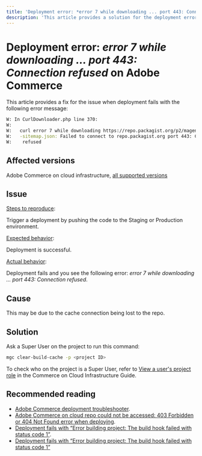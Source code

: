 ```yaml
---
title: 'Deployment error: *error 7 while downloading ... port 443: Connection refused*'
description: 'This article provides a solution for the deployment error: *"error 7 while downloading ... port 443: Connection refused"*.'
---
```


# Deployment error: *error 7 while downloading ... port 443: Connection refused* on Adobe Commerce

This article provides a fix for the issue when deployment fails with the following error message:

```bash
W: In CurlDownloader.php line 370:
W:
W:   curl error 7 while downloading https://repo.packagist.org/p2/magento/module
W:   -sitemap.json: Failed to connect to repo.packagist.org port 443: Connection
W:    refused
```

## Affected versions

Adobe Commerce on cloud infrastructure, [all supported versions](https://magento.com/sites/default/files/magento-software-lifecycle-policy.pdf)

## Issue

 <u>Steps to reproduce</u>:

 Trigger a deployment by pushing the code to the Staging or Production environment.

 <u>Expected behavior</u>:

 Deployment is successful.

 <u>Actual behavior</u>:

 Deployment fails and you see the following error: *error 7 while downloading ... port 443: Connection refused*.

## Cause

 This may be due to the cache connection being lost to the repo. 

## Solution

 Ask a Super User on the project to run this command:

 ```bash
 mgc clear-build-cache -p <project ID>
 ```
 
To check who on the project is a Super User, refer to [View a user's project role](/docs/commerce-cloud-service/user-guide/project/user-access.html?lang=en#view-a-user’s-project-role) in the Commerce on Cloud Infrastructure Guide. 

## Recommended reading

* [Adobe Commerce deployment troubleshooter](/docs/commerce-knowledge-base/kb/troubleshooting/deployment/magento-deployment-troubleshooter.html).
* [Adobe Commerce on cloud repo could not be accessed: 403 Forbidden or 404 Not Found error when deploying](/docs/commerce-knowledge-base/kb/troubleshooting/deployment/magento-commerce-cloud-repo-could-not-be-accessed-403-forbidden-or-404-not-found-error-when-deploying.html).
* [Deployment fails with “Error building project: The build hook failed with status code 1”](https://experienceleague.adobe.com/docs/commerce-knowledge-base/kb/troubleshooting/deployment/deployment-fails-with-error-building-project-the-build-hook-failed-with-status-code-1.html).
* [Deployment fails with “Error building project: The build hook failed with status code 1”](/docs/commerce-knowledge-base/kb/troubleshooting/deployment/deployment-fails-with-error-building-project-the-build-hook-failed-with-status-code-1.html)


